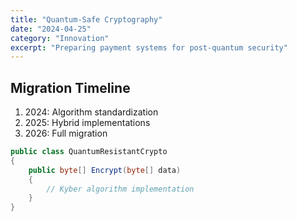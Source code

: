 ```yaml
---
title: "Quantum-Safe Cryptography"
date: "2024-04-25"
category: "Innovation"
excerpt: "Preparing payment systems for post-quantum security"
---
```


## Migration Timeline

1. 2024: Algorithm standardization
2. 2025: Hybrid implementations
3. 2026: Full migration

```csharp
public class QuantumResistantCrypto
{
    public byte[] Encrypt(byte[] data)
    {
        // Kyber algorithm implementation
    }
}
```
